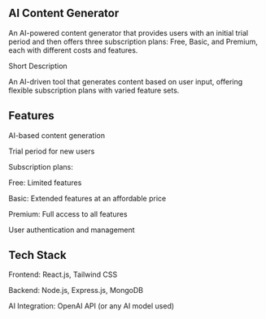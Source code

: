 ## AI Content Generator

An AI-powered content generator that provides users with an initial trial period and then offers three subscription plans: Free, Basic, and Premium, each with different costs and features.

Short Description

An AI-driven tool that generates content based on user input, offering flexible subscription plans with varied feature sets.

## Features

AI-based content generation

Trial period for new users

Subscription plans:

Free: Limited features

Basic: Extended features at an affordable price

Premium: Full access to all features

User authentication and management

## Tech Stack

Frontend: React.js, Tailwind CSS

Backend: Node.js, Express.js, MongoDB

AI Integration: OpenAI API (or any AI model used)

